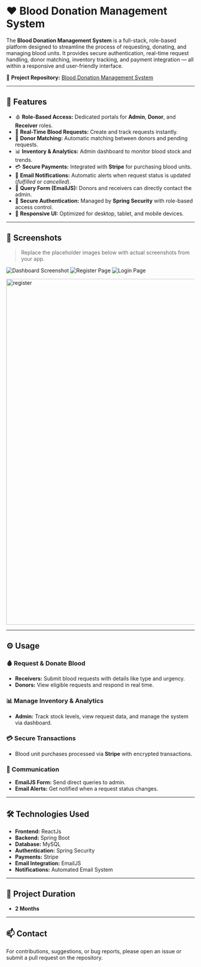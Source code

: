 # ❤️ Blood Donation Management System

The **Blood Donation Management System** is a full-stack, role-based platform designed to streamline the process of requesting, donating, and managing blood units. It provides secure authentication, real-time request handling, donor matching, inventory tracking, and payment integration — all within a responsive and user-friendly interface.

🔗 **Project Repository:** [Blood Donation Management System](https://github.com/AnkitJha13/Blood-Donation)

---

## 🌟 Features

- 🩸 **Role-Based Access:** Dedicated portals for **Admin**, **Donor**, and **Receiver** roles.
- 📡 **Real-Time Blood Requests:** Create and track requests instantly.
- 🧬 **Donor Matching:** Automatic matching between donors and pending requests.
- 📊 **Inventory & Analytics:** Admin dashboard to monitor blood stock and trends.
- 💳 **Secure Payments:** Integrated with **Stripe** for purchasing blood units.
- 📩 **Email Notifications:** Automatic alerts when request status is updated (*fulfilled* or *cancelled*).
- 📨 **Query Form (EmailJS):** Donors and receivers can directly contact the admin.
- 🔐 **Secure Authentication:** Managed by **Spring Security** with role-based access control.
- 📱 **Responsive UI:** Optimized for desktop, tablet, and mobile devices.

---

## 📸 Screenshots

> Replace the placeholder images below with actual screenshots from your app.

![Dashboard Screenshot](https://via.placeholder.com/900x500?text=Dashboard+Screenshot)
![Register Page](<img width="1893" height="923" alt="register" src="https://github.com/user-attachments/assets/60e5eccb-029e-4135-b328-6efdeeec1ca3" />)
![Login Page](<img width="1903" height="914" alt="login" src="https://github.com/user-attachments/assets/24589e99-b72d-47c4-936c-25a0031fad56" />)


<img width="1893" height="923" alt="register" src="https://github.com/user-attachments/assets/53ed502c-25fc-4771-89df-82472ebc1268" />



---

## ⚙️ Usage

### 🩸 Request & Donate Blood
- **Receivers:** Submit blood requests with details like type and urgency.
- **Donors:** View eligible requests and respond in real time.

### 📊 Manage Inventory & Analytics
- **Admin:** Track stock levels, view request data, and manage the system via dashboard.

### 💳 Secure Transactions
- Blood unit purchases processed via **Stripe** with encrypted transactions.

### 📩 Communication
- **EmailJS Form:** Send direct queries to admin.
- **Email Alerts:** Get notified when a request status changes.

---

## 🛠️ Technologies Used

- **Frontend:** ReactJs  
- **Backend:** Spring Boot  
- **Database:** MySQL  
- **Authentication:** Spring Security  
- **Payments:** Stripe  
- **Email Integration:** EmailJS  
- **Notifications:** Automated Email System

---

## 📅 Project Duration

- **2 Months**

---

## 📫 Contact

For contributions, suggestions, or bug reports, please open an issue or submit a pull request on the repository.
